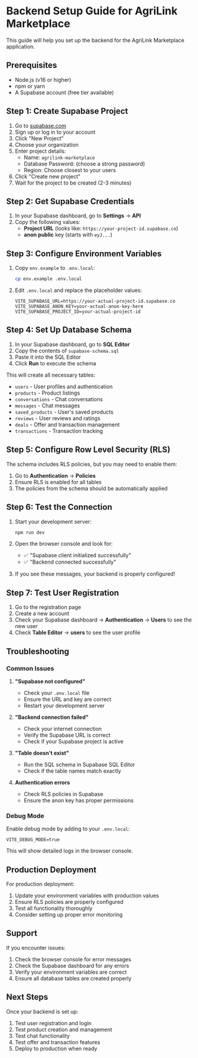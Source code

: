 # Backend Setup Guide for AgriLink Marketplace

This guide will help you set up the backend for the AgriLink Marketplace application.

## Prerequisites

- Node.js (v16 or higher)
- npm or yarn
- A Supabase account (free tier available)

## Step 1: Create Supabase Project

1. Go to [supabase.com](https://supabase.com)
2. Sign up or log in to your account
3. Click "New Project"
4. Choose your organization
5. Enter project details:
   - Name: `agrilink-marketplace`
   - Database Password: (choose a strong password)
   - Region: Choose closest to your users
6. Click "Create new project"
7. Wait for the project to be created (2-3 minutes)

## Step 2: Get Supabase Credentials

1. In your Supabase dashboard, go to **Settings** → **API**
2. Copy the following values:
   - **Project URL** (looks like: `https://your-project-id.supabase.co`)
   - **anon public** key (starts with `eyJ...`)

## Step 3: Configure Environment Variables

1. Copy `env.example` to `.env.local`:
   ```bash
   cp env.example .env.local
   ```

2. Edit `.env.local` and replace the placeholder values:
   ```env
   VITE_SUPABASE_URL=https://your-actual-project-id.supabase.co
   VITE_SUPABASE_ANON_KEY=your-actual-anon-key-here
   VITE_SUPABASE_PROJECT_ID=your-actual-project-id
   ```

## Step 4: Set Up Database Schema

1. In your Supabase dashboard, go to **SQL Editor**
2. Copy the contents of `supabase-schema.sql`
3. Paste it into the SQL Editor
4. Click **Run** to execute the schema

This will create all necessary tables:
- `users` - User profiles and authentication
- `products` - Product listings
- `conversations` - Chat conversations
- `messages` - Chat messages
- `saved_products` - User's saved products
- `reviews` - User reviews and ratings
- `deals` - Offer and transaction management
- `transactions` - Transaction tracking

## Step 5: Configure Row Level Security (RLS)

The schema includes RLS policies, but you may need to enable them:

1. Go to **Authentication** → **Policies**
2. Ensure RLS is enabled for all tables
3. The policies from the schema should be automatically applied

## Step 6: Test the Connection

1. Start your development server:
   ```bash
   npm run dev
   ```

2. Open the browser console and look for:
   - ✅ "Supabase client initialized successfully"
   - ✅ "Backend connected successfully"

3. If you see these messages, your backend is properly configured!

## Step 7: Test User Registration

1. Go to the registration page
2. Create a new account
3. Check your Supabase dashboard → **Authentication** → **Users** to see the new user
4. Check **Table Editor** → **users** to see the user profile

## Troubleshooting

### Common Issues

1. **"Supabase not configured"**
   - Check your `.env.local` file
   - Ensure the URL and key are correct
   - Restart your development server

2. **"Backend connection failed"**
   - Check your internet connection
   - Verify the Supabase URL is correct
   - Check if your Supabase project is active

3. **"Table doesn't exist"**
   - Run the SQL schema in Supabase SQL Editor
   - Check if the table names match exactly

4. **Authentication errors**
   - Check RLS policies in Supabase
   - Ensure the anon key has proper permissions

### Debug Mode

Enable debug mode by adding to your `.env.local`:
```env
VITE_DEBUG_MODE=true
```

This will show detailed logs in the browser console.

## Production Deployment

For production deployment:

1. Update your environment variables with production values
2. Ensure RLS policies are properly configured
3. Test all functionality thoroughly
4. Consider setting up proper error monitoring

## Support

If you encounter issues:
1. Check the browser console for error messages
2. Check the Supabase dashboard for any errors
3. Verify your environment variables are correct
4. Ensure all database tables are created properly

## Next Steps

Once your backend is set up:
1. Test user registration and login
2. Test product creation and management
3. Test chat functionality
4. Test offer and transaction features
5. Deploy to production when ready
